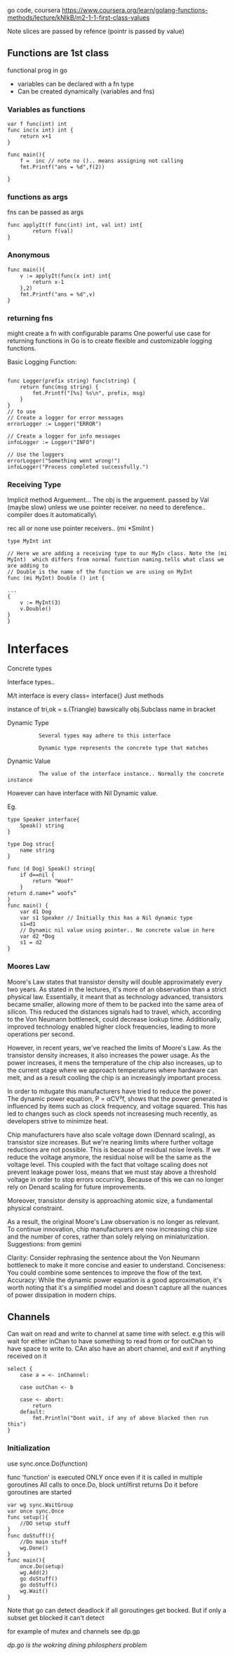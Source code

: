 go code,
coursera https://www.coursera.org/learn/golang-functions-methods/lecture/kNIkB/m2-1-1-first-class-values

Note
 slices are passed by refence (pointr is passed by value)

## Functions are 1st class
functional prog in go
* variables can be declared with a fn type
* Can be created dynamically (variables and fns)

### Variables as functions
```
var f func(int) int 
func inc(x int) int {
    return x+1
}

func main(){
    f =  inc // note no ().. means assigning not calling
    fmt.Printf("ans = %d",f(2))

}
```

### functions as args
fns can be passed as args
```
func applyIt(f func(int) int, val int) int{
    	return f(val)
}
```
### Anonymous
```
func main(){
    v := applyIt(func(x int) int{
        return x-1
    },2)
    fmt.Printf("ans = %d",v)
}
```
### returning fns
might create a fn with configurable params
One powerful use case for returning functions in Go is to create flexible and customizable logging functions.

Basic Logging Function:
```

func Logger(prefix string) func(string) {
    return func(msg string) {
        fmt.Printf("[%s] %s\n", prefix, msg)
    }
}
// to use
// Create a logger for error messages
errorLogger := Logger("ERROR")

// Create a logger for info messages
infoLogger := Logger("INFO")

// Use the loggers
errorLogger("Something went wrong!")
infoLogger("Process completed successfully.")
```

### Receiving Type
Implicit method Arguement... The obj is the arguement. passed by Val (maybe slow)
unless we use pointer receiver. no need to derefence.. compiler does it automatically\

rec all or none use pointer receivers..
 (mi *SmiInt )
```
type MyInt int

// Here we are adding a receiving type to our MyIn class. Note the (mi MyInt)  which differs from normal function naming.tells what class we are adding to      
// Double is the name of the function we are using on MyInt
func (mi MyInt) Double () int {

...
{
    v := MyInt(3)
    v.Double()
}
}
```

# Interfaces
Concrete types

 

 

Interface types..

M/t interface is every class= 
interface{}
Just methods

 instance of 
   tri,ok = s.(Triangle) 
 bawsically obj.Subclass name in bracket    

Dynamic Type

              Several types may adhere to this interface

              Dynamic type represents the concrete type that matches

Dynamic Value

              The value of the interface instance.. Normally the concrete instance

 

However can have interface with Nil Dynamic value.

Eg.
```
type Speaker interface{
    Speak() string
}

type Dog struc{
    name string
}
 
func (d Dog) Speak() string{
    if d==nil {
        return "Woof"
    }
return d.name+” woofs”
}
func main() {
    var d1 Dog
    var s1 Speaker // Initially this has a Nil dynamic type
    s1=d1
    // Dynamic nil value using pointer.. No concrete value in here
    var d2 *Dog
    s1 = d2
}
 ```

 ### Moores Law
 Moore's Law states that transistor density will double approximately every two years. As stated in the lectures, it's more of an observation than a strict physical law. Essentially, it meant that as technology advanced, transistors became smaller, allowing more of them to be packed into the same area of silicon. This reduced the distances signals had to travel, which, according to the Von Neumann bottleneck, could decrease lookup time. Additionally, improved technology enabled higher clock frequencies, leading to more operations per second.

However, in recent years, we've reached the limits of Moore's Law. 
As the transistor density increases, it also increases the power usage. As the power increases, it mens the temperature of the chip also  increases, up to the current stage where we approach temperatures where hardware can melt, and as a result cooling the chip is an increasingly important process.

In order to mitugate this manufacturers have tried to reduce the power .  
The dynamic power equation, P = αCV²f, shows that the power generated is influenced by items such as clock frequency, and voltage squared. 
This has led to changes such as clock speeds not increasesing much recently, as developers strive to minimize heat. 

Chip manufacturers have also scale voltage down (Dennard scaling), as transistor size increases. But we're nearing limits where further voltage reductions are not possible. This is because of residual noise levels. If we reduce the voltage anymore, the residual noise will be the same as the voltage level. This coupled with the fact that voltage scaling does not prevent leakage power loss, means that we must stay above a threshold voltage in order to stop errors occurring. Because of this we can no longer rely on Denard scaling for future improvements.

Moreover, transistor density is approaching atomic size, a fundamental physical constraint.

As a result, the original Moore's Law observation is no longer as relevant. To continue innovation, chip manufacturers are now increasing chip size and the number of cores, rather than solely relying on miniaturization.
Suggestions: from gemini

Clarity: Consider rephrasing the sentence about the Von Neumann bottleneck to make it more concise and easier to understand.
Conciseness: You could combine some sentences to improve the flow of the text.
Accuracy: While the dynamic power equation is a good approximation, it's worth noting that it's a simplified model and doesn't capture all the nuances of power dissipation in modern chips.  

## Channels

Can wait on read and write to channel at same time with select.
e.g this will wait for either inChan to have something to read from or for outChan to have space to write to.
CAn also have an abort channel, and exit if anything received on it
```
select {
    case a = <- inChannel:

    case outChan <- b

    case <- abort:
        return
    default:
        fmt.Println("Dont wait, if any of above blocked then run this")
}
```

### Initialization
use sync.once.Do(function)

func 'function' is executed ONLY once even if it is called in multiple goroutines
All calls to once.Do, block untilfirst returns
Do it before goroutines are started
```
var wg sync.WaitGroup
var once sync.Once
func setup(){
    //DO setup stuff
}
func doStuff(){
    //Do main stuff
    wg.Done()
}
func main(){
    once.Do(setup)
    wg.Add(2)
    go doStuff()
    go doStuff()
    wg.Wait()
}
```

Note that go can detect deadlock if all goroutinges get bocked. But if only a subset get blocked it can't detect

for example of mutex and channels see dp.gp

*dp.go is the wokring dining philosphers problem*